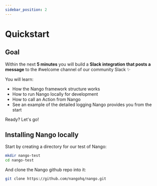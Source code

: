 ```yaml
---
sidebar_position: 2
---
```


# Quickstart

## Goal
Within the next **5 minutes** you will build a **Slack integration that posts a message** to the #welcome channel of our community Slack ✨

You will learn:
- How the Nango framework structure works
- How to run Nango locally for development
- How to call an Action from Nango
- See an example of the detailed logging Nango provides you from the start

Ready? Let's go!

## Installing Nango locally
Start by creating a directory for our test of Nango:

```bash
mkdir nango-test
cd nango-test
```

And clone the Nango github repo into it:
```bash
git clone https://github.com/nangohq/nango.git
```